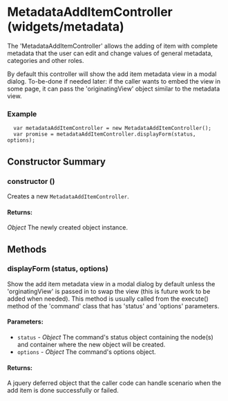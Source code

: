 # MetadataAddItemController (widgets/metadata)

  The 'MetadataAddItemController' allows the adding of item with complete metadata
  that the user can edit and change values of general metadata, categories and other roles.

  By default this controller will show the add item metadata view in a modal dialog.
  To-be-done if needed later: if the caller wants to embed the view in some page, it can pass
  the 'originatingView' object similar to the metadata view.  

### Example

      var metadataAddItemController = new MetadataAddItemController();
      var promise = metadataAddItemController.displayForm(status, options);

## Constructor Summary

### constructor ()

  Creates a new `MetadataAddItemController`.

#### Returns:

  *Object* The newly created object instance.

## Methods

### displayForm (status, options)

  Show the add item metadata view in a modal dialog by default unless the 'orginatingView' is
  passed in to swap the view (this is future work to be added when needed). 
  This method is usually called from the execute() method of the 'command' class that has 'status'
  and 'options' parameters.

#### Parameters:

* `status` - *Object* The command's status object containing the node(s) and container where 
the new object will be created.
* `options` - *Object* The command's options object.

#### Returns:

  A jquery deferred object that the caller code can handle scenario when the add item is 
  done successfully or failed.
